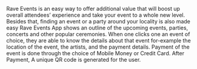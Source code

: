 Rave Events is an easy way to offer additional value that will boost up overall attendees’ experience and take your event to a whole new level. Besides that, finding an event or a party around your locality is also made easy Rave Events App shows an outline of the upcoming events, parties, concerts and other popular ceremonies. When one clicks one an event of choice, they are able to know the details about that event for-example the location of the event, the artists, and the payment details. Payment of the event is done through the choice of Mobile Money or Credit Card. After Payment, A unique QR code is generated for the user.
